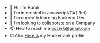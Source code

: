 - 👋 Hi, I’m Burak
- 👀 I’m interested in Javascript/C#(.Net)
- 🌱 I’m currently learning Backend Dev.
- 💞️ I’m looking to collaborate on a Company
- 📫 How to reach me uczbrk@gmail.com
- ☑️ Also [Here is](https://www.hackerrank.com/uczbrk) my Hackerrank profile


<!---
uczburak/uczburak is a ✨ special ✨ repository because its `README.md` (this file) appears on your GitHub profile.
You can click the Preview link to take a look at your changes.
--->
